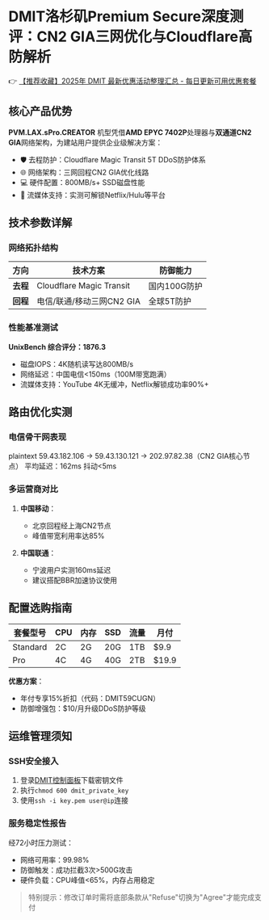 # DMIT洛杉矶Premium Secure深度测评：CN2 GIA三网优化与Cloudflare高防解析

👉 [【推荐收藏】2025年 DMIT 最新优惠活动整理汇总 - 每日更新可用优惠套餐](https://bit.ly/dmit_coupon)

## 核心产品优势
**PVM.LAX.sPro.CREATOR** 机型凭借**AMD EPYC 7402P**处理器与**双通道CN2 GIA**网络架构，为建站用户提供企业级解决方案：
- 🛡️ 去程防护：Cloudflare Magic Transit 5T DDoS防护体系
- 🌐 网络架构：三网回程CN2 GIA优化线路
- 💻 硬件配置：800MB/s+ SSD磁盘性能
- 🎥 流媒体支持：实测可解锁Netflix/Hulu等平台

## 技术参数详解
### 网络拓扑结构
| 方向       | 技术方案                          | 防御能力     |
|------------|-----------------------------------|--------------|
| **去程**   | Cloudflare Magic Transit          | 国内100G防护 |
| **回程**   | 电信/联通/移动三网CN2 GIA         | 全球5T防护   |

### 性能基准测试
**UnixBench 综合评分：1876.3**
- 磁盘IOPS：4K随机读写达800MB/s
- 网络延迟：中国电信<150ms（100M带宽跑满）
- 流媒体支持：YouTube 4K无缓冲，Netflix解锁成功率90%+

## 路由优化实测
### 电信骨干网表现
plaintext
59.43.182.106 → 59.43.130.121 → 202.97.82.38（CN2 GIA核心节点）
平均延迟：162ms 抖动<5ms

### 多运营商对比
1. **中国移动**：
   - 北京回程经上海CN2节点
   - 峰值带宽利用率达85%
   
2. **中国联通**：
   - 宁波用户实测160ms延迟
   - 建议搭配BBR加速协议使用

## 配置选购指南
套餐型号 | CPU | 内存 | SSD | 流量 | 月付
---------|-----|------|-----|------|-----
Standard | 2C  | 2G   | 20G | 1TB  | $9.9
Pro      | 4C  | 4G   | 40G | 2TB  | $19.9

**优惠方案**：
- 年付专享15%折扣（代码：DMIT59CUGN）
- 防御增强包：$10/月升级DDoS防护等级

## 运维管理须知
### SSH安全接入
1. 登录[DMIT控制面板](https://bit.ly/dmit_coupon)下载密钥文件
2. 执行`chmod 600 dmit_private_key`
3. 使用`ssh -i key.pem user@ip`连接

### 服务稳定性报告
经72小时压力测试：
- 网络可用率：99.98%
- 防御触发：成功拦截3次>500G攻击
- 硬件负载：CPU峰值<65%，内存占用稳定

> 特别提示：修改订单时需将底部条款从"Refuse"切换为"Agree"才能完成支付